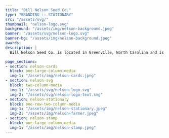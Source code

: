 ```yaml
---
title: "Bill Nelson Seed Co."
type: "BRANDING :: STATIONARY"
src: "/assets/svg/"
thumbnail: "nelson-logo.svg"
background: "/assets/img/nelson-background.jpeg"
banner: "/assets/svg/nelson-logo.svg"
banner-bg: "/assets/img/nelson-background.jpeg"
awards:
description: |
  Bill Nelson Seed Co. is located in Greenville, North Carolina and is targeted towards farmers who are interested in sustainable agriculture. The farmers who purchase our products are interested in sustainable farming starting with their most important product, seeds. Bill Nelson Seed Co. aims to make the best product, cause no unnecessary harm to the environment, and perhaps inspire farmers to think of solutions to the environmental crisis.

page_sections:
- section: nelson-cards
  block: one-large-column-media
  img-1: "/assets/img/nelson-cards.jpeg"
- section: nelson-svg
  block: two-column-media
  img-1: "/assets/svg/nelson-logo.svg"
  img-2: "/assets/svg/nelson-logo-text.svg"
- section: nelson-stationary
  block: one-row-two-column-media
  img-1: "/assets/img/nelson-stationary.jpeg"
  img-2: "/assets/img/nelson-farmer.jpeg"
- section: nelson-stamp
  block: one-large-column-media
  img-1: "/assets/img/nelson-stamp.jpeg"
---
```

